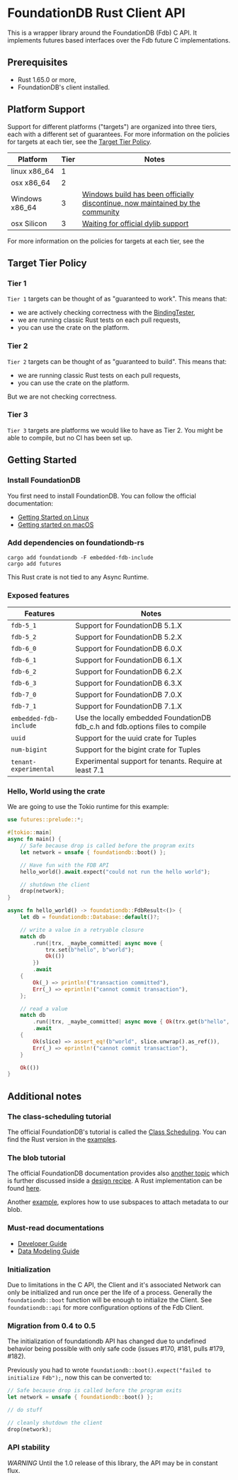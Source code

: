 # FoundationDB Rust Client API

This is a wrapper library around the FoundationDB (Fdb) C API. It implements futures based interfaces over the Fdb future C implementations.

## Prerequisites

* Rust 1.65.0 or more,
* FoundationDB's client installed.

## Platform Support

Support for different platforms ("targets") are organized into three tiers, each with a different set of guarantees. For more information on the policies for targets at each tier, see the [Target Tier Policy](#target-tier-policy).

| Platform       | Tier   | Notes                                                                                                                               |
|----------------|--------|-------------------------------------------------------------------------------------------------------------------------------------|
| linux x86_64   | 1      |                                                                                                                                     |
| osx x86_64     | 2      |                                                                                                                                     |
| Windows x86_64 | 3      | [Windows build has been officially discontinue, now maintained by the community](https://github.com/apple/foundationdb/issues/5135) |
| osx Silicon 	  | 3    	 | [Waiting for official dylib support](https://forums.foundationdb.org/t/arm-client-library/3072)                                     |

For more information on the policies for targets at each tier, see the

## Target Tier Policy

### Tier 1

`Tier 1` targets can be thought of as "guaranteed to work". This means that:

* we are actively checking correctness with the [BindingTester](https://github.com/apple/foundationdb/blob/master/bindings/bindingtester/spec/bindingApiTester.md),
* we are running classic Rust tests on each pull requests,
* you can use the crate on the platform.


### Tier 2

`Tier 2` targets can be thought of as "guaranteed to build". This means that:

* we are running classic Rust tests on each pull requests,
* you can use the crate on the platform.

But we are not checking correctness.

### Tier 3

`Tier 3` targets are platforms we would like to have as Tier 2. You might be able to compile, but no CI has been set up.

## Getting Started

### Install FoundationDB

You first need to install FoundationDB. You can follow the official documentation:

* [Getting Started on Linux](https://apple.github.io/foundationdb/getting-started-linux.html)
* [Getting started on macOS](https://apple.github.io/foundationdb/getting-started-mac.html)

### Add dependencies on foundationdb-rs

```shell
cargo add foundationdb -F embedded-fdb-include
cargo add futures
```

This Rust crate is not tied to any Async Runtime.

### Exposed features

| Features               | Notes                                                                          |
|------------------------|--------------------------------------------------------------------------------|
| `fdb-5_1`              | Support for FoundationDB 5.1.X                                                 |
| `fdb-5_2`              | Support for FoundationDB 5.2.X                                                 |
| `fdb-6_0`              | Support for FoundationDB 6.0.X                                                 |
| `fdb-6_1`              | Support for FoundationDB 6.1.X                                                 |
| `fdb-6_2`              | Support for FoundationDB 6.2.X                                                 |
| `fdb-6_3`              | Support for FoundationDB 6.3.X                                                 |
| `fdb-7_0`              | Support for FoundationDB 7.0.X                                                 |
| `fdb-7_1`              | Support for FoundationDB 7.1.X                                                 |
| `embedded-fdb-include` | Use the locally embedded FoundationDB fdb_c.h and fdb.options files to compile |
| `uuid`                 | Support for the uuid crate for Tuples                                          |
| `num-bigint`           | Support for the bigint crate for Tuples                                        |
| `tenant-experimental`  | Experimental support for tenants. Require at least 7.1                         |

### Hello, World using the crate

We are going to use the Tokio runtime for this example:

```rust
use futures::prelude::*;

#[tokio::main]
async fn main() {
    // Safe because drop is called before the program exits
    let network = unsafe { foundationdb::boot() };

    // Have fun with the FDB API
    hello_world().await.expect("could not run the hello world");

    // shutdown the client
    drop(network);
}

async fn hello_world() -> foundationdb::FdbResult<()> {
    let db = foundationdb::Database::default()?;

    // write a value in a retryable closure
    match db
        .run(|trx, _maybe_committed| async move {
            trx.set(b"hello", b"world");
            Ok(())
        })
        .await
    {
        Ok(_) => println!("transaction committed"),
        Err(_) => eprintln!("cannot commit transaction"),
    };

    // read a value
    match db
        .run(|trx, _maybe_committed| async move { Ok(trx.get(b"hello", false).await.unwrap()) })
        .await
    {
        Ok(slice) => assert_eq!(b"world", slice.unwrap().as_ref()),
        Err(_) => eprintln!("cannot commit transaction"),
    }

    Ok(())
}
```

## Additional notes

### The class-scheduling tutorial 

The official FoundationDB's tutorial is called the [Class Scheduling](https://apple.github.io/foundationdb/class-scheduling.html). You can find the Rust version in the [examples](https://github.com/foundationdb-rs/foundationdb-rs/tree/main/foundationdb/examples).

### The blob tutorial

The official FoundationDB documentation provides also [another topic](https://apple.github.io/foundationdb/largeval.html#modeling-large-values) 
which is further discussed inside a [design recipe](https://apple.github.io/foundationdb/blob.html). 
A Rust implementation can be found [here](https://github.com/foundationdb-rs/foundationdb-rs/tree/main/foundationdb/examples/blob.rs). 

Another [example](https://github.com/foundationdb-rs/foundationdb-rs/tree/main/foundationdb/examples/blob-with-manifest.rs), 
explores how to use subspaces to attach metadata to our blob.

### Must-read documentations

* [Developer Guide](https://apple.github.io/foundationdb/developer-guide.html)
* [Data Modeling Guide](https://apple.github.io/foundationdb/data-modeling.html)

### Initialization

Due to limitations in the C API, the Client and it's associated Network can only be initialized and run once per the life of a process. Generally the `foundationdb::boot` function will be enough to initialize the Client. See `foundationdb::api` for more configuration options of the Fdb Client.

###  Migration from 0.4 to 0.5

The initialization of foundationdb API has changed due to undefined behavior being possible with only safe code (issues #170, #181, pulls #179, #182).

Previously you had to wrote `foundationdb::boot().expect("failed to initialize Fdb");`, now this can be converted to:

```rust
// Safe because drop is called before the program exits
let network = unsafe { foundationdb::boot() };

// do stuff

// cleanly shutdown the client
drop(network);
```

### API stability

_WARNING_ Until the 1.0 release of this library, the API may be in constant flux.
